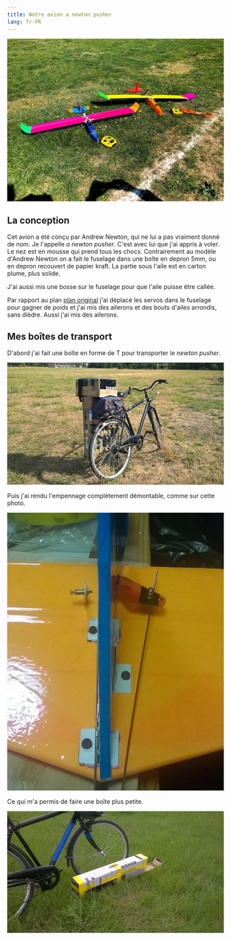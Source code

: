 ```yaml
---
title: Notre avion a newton pusher
lang: fr-FR
---
```


![](newton_pusher_freres.jpg)

## La conception

Cet avion a été conçu par Andrew Newton, qui ne lui a pas vraiment donné de nom. Je l'appelle *a newton pusher*. C'est avec lui que j'ai appris à voler. Le nez est en mousse qui prend tous les chocs.  Contrairement au modèle d'Andrew Newton on a fait le fuselage dans une boîte en depron 5mm, ou en depron recouvert de papier kraft.  La partie sous l'aile est en carton plume, plus solide.

J'ai aussi mis une bosse sur le fuselage pour que l'aile puisse être callée.

Par rapport au plan [plan original](http://newtonairlines.blogspot.com/2015/12/simple-3-channel-trainer.html) j'ai déplacé les servos dans le fuselage pour gagner de poids et j'ai mis des ailerons et des bouts d'ailes arrondis, sans dièdre.  Aussi j'ai mis des ailerons.

## Mes boîtes de transport

D'abord j'ai fait une boîte en forme de T pour transporter le *newton pusher*.

![](T.jpg)

Puis j'ai rendu l'empennage complètement démontable, comme sur cette photo.

![](empennage_demontable.jpg)

Ce qui m'a permis de faire une boîte plus petite.

![](boite_pour_demontable.jpg)
